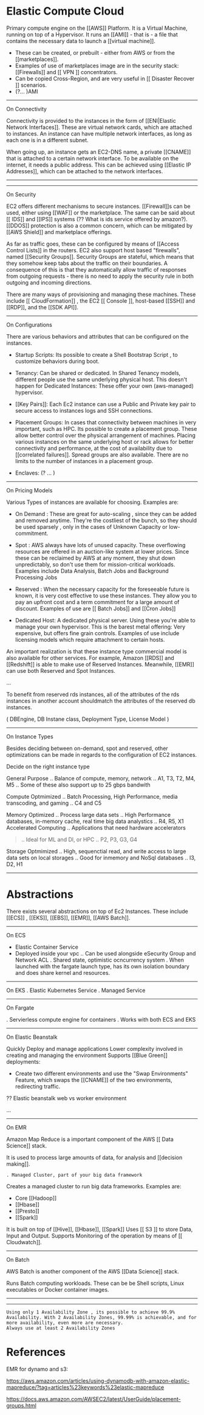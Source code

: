 # Elastic Compute Cloud

Primary compute engine on the [[AWS]] Platform. It is a Virtual Machine, running on top of a Hypervisor. It runs an [[AMI]] - that is - a file that contains the necessary data to launch a [[virtual machine]].

* These can be created, or prebuilt - either from AWS or from the [[marketplaces]].
* Examples of use of marketplaces image are in the security stack: [[Firewalls]] and [[ VPN ]] concentrators.
* Can be copied Cross-Region, and are very useful in [[ Disaster Recover ]] scenarios.
* (?... )AMI

___

On Connectivity

Connectivity is provided to the instances in the form of [[ENI|Elastic Network Interfaces]]. These are virtual network cards, which are attached to instances. An instance can have multiple network interfaces, as long as each one is in a different subnet.

When going up, an instance gets an EC2-DNS name, a private [[CNAME]] that is attached to a certain network interface. To be available on the internet, it needs a public address. This can be achieved using [[Elastic IP Addresses]], which can be attached to the network interfaces.

___

___

On Security

EC2 offers different mechanisms to secure instances. [[Firewall]]s can be used, either using [[WAF]]  or the marketplace. The same can be said about [[ IDS]] and [[IPS]] systems (?? What is ids service offered by amazon?).  [[DDOS]] protection is also a common concern, which can be mitigated by [[AWS Shield]] and marketplace offerings.

As far as traffic goes, these can be configured by means of [[Access Control Lists]] in the routers. EC2 also support host based "firewalls", named [[Security Groups]].
Security Groups are stateful, which means that they somehow keep tabs about the traffic on their boundaries. A consequence of this is that they automatically allow traffic of responses from outgoing requests - there is no need to apply the security rule in both outgoing and incoming directions.

There are many ways of provisioning and managing these machines. These include [[ CloudFormation]] , the EC2 [[ Console ]], host-based [[SSH]] and [[RDP]], and the [[SDK API]].

___

On Configurations

There are various behaviors and attributes that can be configured on the instances.

* Startup Scripts: Its possible to create a Shell Bootstrap Script , to customize behaviors during boot.

* Tenancy: Can be shared or dedicated. In Shared Tenancy models, different people use the same underlying physical host. This doesn't happen for Dedicated Instances: These offer your own (aws-managed) hypervisor.

* [[Key Pairs]]: Each Ec2 instance can use a Public and Private key pair to secure access to instances logs and SSH connections.

* Placement Groups: In cases that connectivity between machines in very important, such as HPC. Its possible to create a placement group. These allow better control over the physical arrangement of machines.
Placing various instances on the same underlying host or rack allows for better connectivity and performance, at the cost of availability due to [[correlated failures]]. Spread groups are also available.
There are no limits to the number of instances in a placement group.

* Enclaves:  (? ... )

___

On Pricing Models

Various Types of instances are available for choosing. Examples are:

* On Demand : These are great for auto-scaling , since they can be added and removed anytime. They're the costliest of the bunch, so they should be used sparsely , only in the cases of Unknown Capacity or low-commitment.

* Spot : AWS always have lots of unused capacity. These overflowing resources are offered in an auction-like system at lower prices. Since these can be reclaimed by AWS at any moment, they shut down unpredictably, so don't use them for mission-critical workloads. Examples include Data Analysis, Batch Jobs and Background Processing Jobs

* Reserved : When the necessary capacity for the foreseeable future is known, it is very cost effective to use these instances. They allow you to pay an upfront cost and a term commitment for a large amount of discount. Examples of use are [[ Batch Jobs]] and [[Cron Jobs]]

* Dedicated Host: A dedicated physical server. Using these you're able to manage your own hypervisor. This is the barest metal offering: Very expensive, but offers fine grain controls. Examples of use include licensing models which require attachment to certain hosts.

An important realization is that these instance type commercial model is also available for other services. For example, Amazon [[RDS]] and [[Redshift]] is able to make use of Reserved Instances. Meanwhile, [[EMR]] can use both Reserved and Spot Instances.

...

To benefit from reserved rds instances, all of the attributes of the rds instances in another account shouldmatch the attributes of the reserved db instances.

( DBEngine, DB Instane class, Deployment Type, License Model )
___

On Instance Types

Besides deciding between on-demand, spot and reserved, other optimizations can be made in regards to the configuration of EC2 instances.

 Decide on the right instance type

 General Purpose
  .. Balance of compute, memory, network
  .. A1, T3, T2, M4, M5
  .. Some of these also support up to 25 gbps bandwith

 Compute Optmimized
  .. Batch Processing, High Performance, media transcoding, and gaming
  .. C4 and C5

 Memory Optimized
  .. Process large data sets
  .. High Performance databases, in-memory cache, real time big data analystics
  .. R4, R5, X1
 Accelerated Computing
  .. Applications that need hardware accelerators
  >.. Ideal for  ML and Dl, or HPC
  .. P2, P3, G3, G4

 Storage Optmimized
  .. High, sequenctial read, and write access to large data sets on local storages
  .. Good for inmemory and NoSql databases
  .. I3, D2, H1

___

# Abstractions

There exists several abstractions on top of Ec2 Instances.  These include [[ECS]] , [[EKS]], [[EBS]], [[EMR]], [[AWS Batch]].

___

On ECS

* Elastic Container Service
* Deployed inside your vpc
 .. Can be used alongside eSecurity Group and Network ACL
. Shared state, optimistic ocncurrency system
.  When launched with the fargate launch type, has its own isolation boundary and does share kernel and resources.

___

On EKS
    . Elastic Kubernetes Service
    . Managed Service

___

On Fargate

. Servierless compute engine for containers
. Works with both ECS and EKS

___

On Elastic Beanstalk

Quickly Deploy and manage applications
Lower complexity involved in creating and managing the environment
Supports [[Blue Green]] deployments:

* Create two different environments and use the "Swap Environments" Feature, which swaps the [[CNAME]] of the two environments, redirecting traffic.

?? Elastic beanstalk web vs worker environment

...

___

On EMR

Amazon Map Reduce is a important component of the AWS [[ Data Science]] stack.

It is used to process large amounts of data, for analysis and [[decision making]].

    . Managed Cluster, part of your big data framework

Creates a managed cluster to run big data frameworks. Examples are:

* Core [[Hadoop]]
* [[Hbase]]
* [[Presto]]
* [[Spark]]

It is built on top of [[Hive]], [[Hbase]], [[Spark]]
Uses [[ S3 ]] to store Data, Input and Output.
Supports Monitoring of the operation by means of [[ Cloudwatch]].

___

On Batch

AWS Batch is another component of the AWS [[Data Science]] stack.

Runs Batch computing workloads. These can be be Shell scripts, Linux executables or Docker container images.

___
___

```todo
Using only 1 Availability Zone , its possible to achieve 99.9% Availability. With 2 Availability Zones, 99.99% is achievable, and for more availability, even more are necessary.
Always use at least 2 Availability Zones
```

# References

EMR for dynamo and s3:

<https://aws.amazon.com/articles/using-dynamodb-with-amazon-elastic-mapreduce/?tag=articles%23keywords%23elastic-mapreduce>

<https://docs.aws.amazon.com/AWSEC2/latest/UserGuide/placement-groups.html>
